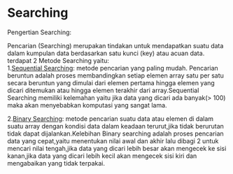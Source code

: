 # Searching

Pengertian Searching:

Pencarian (Searching) merupakan tindakan untuk mendapatkan suatu data dalam kumpulan data berdasarkan satu kunci (key) atau acuan data.
terdapat 2 Metode Searching yaitu:<br>
1.[Sequential Searching](https://github.com/Wonder11ust/Searching/blob/main/binary_searching.cpp):
metode pencarian yang paling mudah. Pencarian beruntun adalah proses membandingkan setiap elemen array satu per satu secara beruntun yang dimulai dari elemen pertama hingga elemen yang dicari ditemukan atau hingga elemen terakhir dari array.Sequential Searching memiliki kelemahan yaitu jika data yang dicari ada banyak(> 100) maka akan menyebabkan komputasi yang sangat lama.<br>

2.[Binary Searching](https://github.com/Wonder11ust/Searching/blob/main/binary_searching.cpp):
metode pencarian suatu data atau elemen di dalam suatu array dengan kondisi data dalam keadaan terurut,jika tidak berurutan tidak dapat dijalankan.Kelebihan Binary searching adalah proses pencarian data yang cepat,yaitu menentukan nilai awal dan akhir lalu dibagi 2 untuk mencari nilai tengah,jika data yang dicari lebih besar akan mengecek ke sisi kanan,jika data yang dicari lebih kecil akan mengecek sisi kiri dan mengabaikan yang tidak terpakai.

